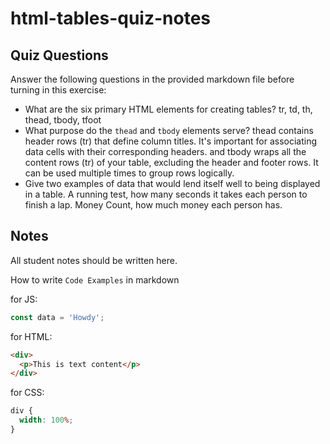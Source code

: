 # html-tables-quiz-notes

## Quiz Questions

Answer the following questions in the provided markdown file before turning in this exercise:

- What are the six primary HTML elements for creating tables?
  tr, td, th, thead, tbody, tfoot
- What purpose do the `thead` and `tbody` elements serve?
  thead contains header rows (tr) that define column titles. It's important for associating data cells with their corresponding headers. and tbody wraps all the content rows (tr) of your table, excluding the header and footer rows. It can be used multiple times to group rows logically.
- Give two examples of data that would lend itself well to being displayed in a table.
  A running test, how many seconds it takes each person to finish a lap. Money Count, how much money each person has.

## Notes

All student notes should be written here.

How to write `Code Examples` in markdown

for JS:

```javascript
const data = 'Howdy';
```

for HTML:

```html
<div>
  <p>This is text content</p>
</div>
```

for CSS:

```css
div {
  width: 100%;
}
```

